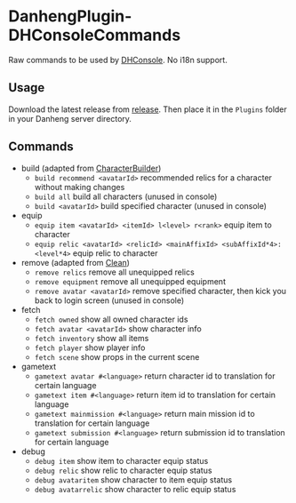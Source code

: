 # DanhengPlugin-DHConsoleCommands

Raw commands to be used by [DHConsole](https://github.com/Anyrainel/DHConsole). No i18n support.

## Usage

Download the latest release from [release](https://github.com/Anyrainel/DanhengPlugin-DHConsoleCommands/releases/latest).
Then place it in the `Plugins` folder in your Danheng server directory.

## Commands

- build (adapted from [CharacterBuilder](https://github.com/EggLinks/DanhengPlugin-CharacterBuilder))
  - `build recommend <avatarId>` recommended relics for a character without making changes
  - `build all` build all characters (unused in console)
  - `build <avatarId>` build specified character (unused in console)
- equip
  - `equip item <avatarId> <itemId> l<level> r<rank>` equip item to character
  - `equip relic <avatarId> <relicId> <mainAffixId> <subAffixId*4>:<level*4>` equip relic to character
- remove (adapted from [Clean](https://github.com/AfricanCh/DanhengPlugin-Clean))
  - `remove relics` remove all unequipped relics
  - `remove equipment` remove all unequipped equipment
  - `remove avatar <avatarId>` remove specified character, then kick you back to login screen (unused in console)
- fetch
  - `fetch owned` show all owned character ids
  - `fetch avatar <avatarId>` show character info
  - `fetch inventory` show all items
  - `fetch player` show player info
  - `fetch scene` show props in the current scene
- gametext
  - `gametext avatar #<language>` return character id to translation for certain language
  - `gametext item #<language>` return item id to translation for certain language
  - `gametext mainmission #<language>` return main mission id to translation for certain language
  - `gametext submission #<language>` return submission id to translation for certain language
- debug
  - `debug item` show item to character equip status
  - `debug relic` show relic to character equip status
  - `debug avataritem` show character to item equip status
  - `debug avatarrelic` show character to relic equip status
